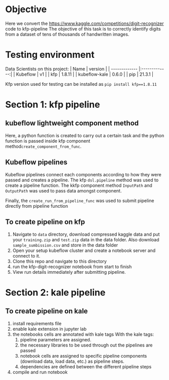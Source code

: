 # Objective
Here we convert the https://www.kaggle.com/competitions/digit-recognizer code to kfp-pipeline 
The objective of this task is to correctly identify digits from a dataset of tens of thousands of handwritten images.

# Testing environment
Data Scientists on this project:
| Name        | version           | 
| ------------- |:-------------:|
| Kubeflow      | v1     |
| kfp           | 1.8.11 |
| kubeflow-kale | 0.6.0  |
| pip           | 21.3.1 |


Kfp version used for testing can be installed as `pip install kfp==1.8.11`  

# Section 1: kfp pipeline

## kubeflow lightweight component method
Here, a python function is created to carry out a certain task and the python function is passed inside kfp component method`create_component_from_func`. 


## Kubeflow pipelines
Kubeflow pipelines connect each components according to how they were passed and creates a pipeline. The kfp `dsl.pipeline` method was used to create a pipeline function. The kkfp component method `InputPath` and `OutputPath` was used to pass data amongst component. 

Finally, the  `create_run_from_pipeline_func` was used to submit pipeline directly from pipeline function

## To create pipeline on kfp
1. Navigate to `data` directory, download compressed kaggle data and put your `training.zip` and `test.zip` data in the data folder.
   Also download `sample_sumbission.csv` and store in the data folder 
2. Open your setup kubeflow cluster and create a notebook server and connect to it.
3. Clone this repo and navigate to this directory
4. run the kfp-digit-recognizer notebook from start to finish
5. View run details immediately after submitting pipeline.

# Section 2: kale pipeline

## To create pipeline on kale
1. install requirements file
2. enable kale extension in jupyter lab
3. the notebooks cells are annotated with kale tags 
    With the kale tags: 
    1. pipeline parameters are assigned. 
    2. the necessary libraries to be used through out the pipelines are passed  
    3. notebook cells are assigned to specific pipeline components (download data, load data, etc.) as pipeline steps.
    4. dependencies are defined between the different pipeline steps
4. compile and run notebook
